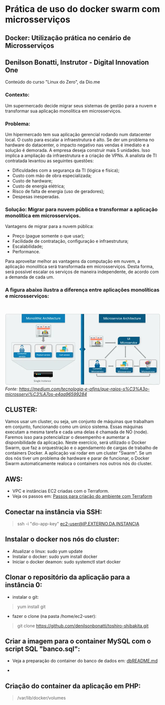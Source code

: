 # Prática de uso do docker swarm com microsserviços

## Docker: Utilização prática no cenário de Microsserviços
## Denilson Bonatti, Instrutor - Digital Innovation One

Conteúdo do curso "Linux do Zero", da Dio.me<br>

### <b>Contexto:</b> <br>
Um supermercado decide migrar seus sistemas de gestão para a nuvem e transformar sua aplicação monolítica em microsserviços.
<br>

### <b>Problema:</b> 
Um hipermercado tem sua aplicação gerencial rodando num datacenter local. O custo para escalar a infraestrutura é alto. Se der um problema no hardware do datacenter, o impacto negativo nas vendas é imediato e a solução é demorada.
A empresa deseja construir mais 5 unidades. Isso implica a ampliação da infraestrutura e a criação de VPNs.
A analista de TI contratada levantou as seguintes questões:
* Dificuldades com a segurança da TI (lógica e física);
* Custo com mão de obra especializada;
* Custo de hardware;
* Custo de energia elétrica;
* Risco de falta de energia (uso de geradores);
* Despesas inesperadas.

### <b>Solução:</b> Migrar para nuvem pública e transformar a aplicação monolítica em microsserviços.
Vantagens de migrar para a nuvem pública:
* Preço (pague somente o que usar);
* Facilidade de contratação, configuração e infraestrutura;
* Escalabilidade;
* Performance.<br>

Para aproveitar melhor as vantagens da computação em nuvem, a aplicação monolítica será transformada em microsserviços.
Desta forma, será possível escalar os serviços de maneira independente, de acordo com a demanda de cada um.

<h3> A figura abaixo ilustra a diferença entre aplicações monolíticas e microsserviços:</h3><br>

![](images/monolithic%20vs%20microservice.png)
<br><i>Fonte: https://medium.com/tecnologia-e-afins/que-raios-s%C3%A3o-microsservi%C3%A7os-e4aa96599284</i>

## CLUSTER:
Vamos usar um cluster, ou seja, um conjunto de máquinas que trabalham em conjunto, funcionando como um único sistema. Essas máquinas executam a mesma tarefa e cada uma delas é chamada de NÓ (node). Faremos isso para potencializar o desempenho e aumentar a disponibilidade da aplicação.
Neste exercício, será utilizado o Docker Swarm, que faz a orquestração e o agendamento de cargas de trabalho de containers Docker. A aplicação vai rodar em um cluster "Swarm".
Se um dos nós tiver um problema de hardware e parar de funcionar, o Docker Swarm automaticamente realoca o containers nos outros nós do cluster.

## AWS:
* VPC e instâncias EC2 criadas com o Terraform.
* Veja os passos em: [Passos para criação do ambiente com Terraform](./terraform/tfREADME.md)
  
## Conectar na instância via SSH:

> ssh -i "dio-app-key" ec2-user@IP.EXTERNO.DA.INSTANCIA   

## Instalar o docker nos nós do cluster:
* Atualizar o linux: sudo yum update
* Instalar o docker: sudo yum install docker
* Iniciar o docker deamon: sudo systemctl start docker

## Clonar o repositório da aplicação para a instância 0:
* instalar o git:
> yum install git 
* fazer o clone (na pasta /home/ec2-user):
> git clone https://github.com/denilsonbonatti/toshiro-shibakita.git


## Criar a imagem para o container MySQL com o script SQL "banco.sql":
* Veja a preparação do container do banco de dados em: [dbREADME.md](db/dbREADME.md)
  
* 

## Criação do container da aplicação em PHP:
> /var/lib/docker/volumes